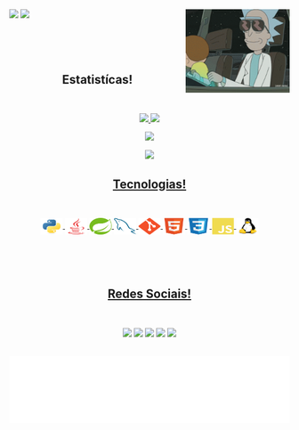 ## <img height = "150em" align = "right" alt = "Obito" src = "https://github.com/Samuel-Melo/Samuel-Melo/blob/main/rick.gif?raw=true" style = "max-width: 100%;"/>
![](https://komarev.com/ghpvc/?username=Samuel-Melo&color=brightgreen) ![](https://visitor-badge.glitch.me/badge?page_id=Samuel-Melo.Samuel-Melo)
  
  <br>
  <br>
  <br>
  
  <h2 align="center">
  Estatistícas!
  </h2>
  
  <br>

  <div>
    <a href="https://github.com/Samuel-Melo">
      <p align = "center">
  <img  src = "https://github-readme-stats.vercel.app/api?username=Samuel-Melo&show_icons=true&theme=radical&line_height=27"/>
  <img src = "https://github-readme-stats.vercel.app/api/top-langs/?username=Samuel-Melo&hide=html,css,java,shaderlab,kotlin,hlsl&theme=radical"/>
</p>

<p align = "center">
 <img  src="https://github-readme-streak-stats.herokuapp.com/?user=Samuel-Melo&show_icons=true&locale=en&layout=compact&theme=radical&line_height=0" />
</p> 

<p align = "center">
 <img src="https://activity-graph.herokuapp.com/graph?username=Samuel-Melo&theme=redical"/>
</p> 

    
  <div style = "display: inline_block">

  <h2 align="center">
  Tecnologias!
  </h2>
    
  <br>
    
  <p align="center">
    
  <img align = "center" alt = "Python" height = "30" width = "40" src = "https://raw.githubusercontent.com/devicons/devicon/master/icons/python/python-original.svg "/>

  <img align = "center" alt = "Java" height = "30" width = "40" src = "https://raw.githubusercontent.com/devicons/devicon/master/icons/java/java-plain.svg "/>

  <img align = "center" alt = "Springboot" height = "30" width = "40" src = "https://raw.githubusercontent.com/devicons/devicon/master/icons/spring/spring-original.svg "/>

 <img align = "center" alt = "Mysql" height = "30" width = "40" src = "https://raw.githubusercontent.com/devicons/devicon/master/icons/mysql/mysql-plain.svg "/>

  <img align = "center" alt = "Git" height = "30" width = "40" src = "https://raw.githubusercontent.com/devicons/devicon/master/icons/git/git-plain.svg "/>

  <img align = "center" alt = "Html" height = "30" width = "40" src = "https://raw.githubusercontent.com/devicons/devicon/master/icons/html5/html5-original.svg "/>

  <img align = "center" alt = "Css" height = "30" width = "40" src = "https://raw.githubusercontent.com/devicons/devicon/master/icons/css3/css3-original.svg "/>
  
  <img align = "center" alt = "Javascript" height = "30" width = "40" src = "https://raw.githubusercontent.com/devicons/devicon/master/icons/javascript/javascript-plain.svg "/>
  
  <img align = "center" alt = "Linux" height = "30" width = "40" src = "https://raw.githubusercontent.com/devicons/devicon/master/icons/linux/linux-original.svg "/>
  
  </p>

</div>
      
<br>
<br>
<br>

<h2 align="center">
Redes Sociais!
</h2>
      
<br>

<div align="center">

<a href="https://www.instagram.com/zsamuel_meloz/" target="_blank" ><img height="25em" src="https://img.shields.io/badge/-Instagram-af4c4d?style=flat-square&logo=Instagram&logoColor=white"/></a>
<a href="mailto:samueldemelo43@gmail.com" target="_blank"><img height="25em" src="https://img.shields.io/badge/-Gmail-db4a39?style=flat-square&logo=Gmail&logoColor=white"/></a>
<a href="https://www.linkedin.com/in/samuel-melo-/" target="_blank"><img height="25em" src="https://img.shields.io/badge/-Linkedin-0e76a8?style=flat-square&logo=Linkedin&logoColor=white"/></a>
<a href="https://twitter.com/_SamuelMelo_" target="_blank"><img height="25em" src="https://img.shields.io/badge/-Twitter-00acee?style=flat-square&logo=twitter&logoColor=white"/></a>
<a href="https://youtube.com/channel/UCGgVPXc4RQpZawenC642hSA" target="_blank"><img height="25em" src="https://img.shields.io/badge/-YouTube-B2071D?style=flat-square&logo=YouTube&logoColor=white"/></a>


<!-- <img height="25em" src="https://img.shields.io/badge/-Linktree-65da65?style=flat-square&logo=linktree&logoColor=white&link=https://linktr.ee/josevictorsantos"/> -->
     
  <br>
 
  <img height="120" alt="Obrigado por visitar meu perfil! Volte sempre!" width="100%" src="https://raw.githubusercontent.com/Samuel-Melo/Samuel-Melo/dfb7673104464936b2598243c89611df68ad00eb/obg.svg" />

</div>
